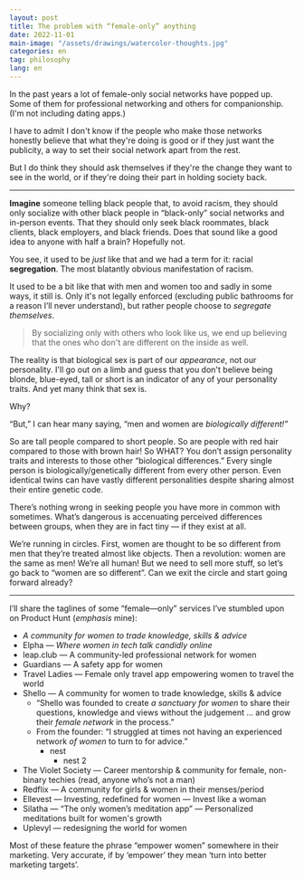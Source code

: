 ```yaml
---
layout: post
title: The problem with “female-only” anything
date: 2022-11-01
main-image: "/assets/drawings/watercolor-thoughts.jpg"
categories: en
tag: philosophy
lang: en
---
```


In the past years a lot of female-only social networks have popped up. Some of them for professional networking and others for companionship. (I'm not including dating apps.)

I have to admit I don't know if the people who make those networks honestly believe that what they're doing is good or if they just want the publicity, a way to set their social network apart from the rest.

But I do think they should ask themselves if they're the change they want to see in the world, or if they're doing their part in holding society back.

---

**Imagine** someone telling black people that, to avoid racism, they should only socialize with other black people in “black-only” social networks and in-person events. That they should only seek black roommates, black clients, black employers, and black friends. Does that sound like a good idea to anyone with half a brain? Hopefully not.

You see, it used to be *just* like that and we had a term for it: racial **segregation**. The most blatantly obvious manifestation of racism.

It used to be a bit like that with men and women too and sadly in some ways, it still is. Only it's not legally enforced (excluding public bathrooms for a reason I’ll never understand), but rather people choose to *segregate* *themselves*. 

> By socializing only with others who look like us, we end up believing that the ones who don't are different on the inside as well.

The reality is that biological sex is part of our *appearance*, not our personality. I'll go out on a limb and guess that you don't believe being blonde, blue-eyed, tall or short is an indicator of any of your personality traits. And yet many think that sex is. 

Why? 

“But,” I can hear many saying, “men and women are *biologically different!”* 

So are tall people compared to short people. So are people with red hair compared to those with brown hair! So WHAT? You don’t assign personality traits and interests to those other “biological differences.” Every single person is biologically/genetically different from every other person. Even identical twins can have vastly different personalities despite sharing almost their entire genetic code.

There’s nothing wrong in seeking people you have more in common with sometimes.
What’s dangerous is accenuating perceived differences between groups, when they are in fact tiny — if they exist at all.

We’re running in circles.
First, women are thought to be so different from men that they’re treated almost like objects. 
Then a revolution: women are the same as men! 
We’re all human!
But we need to sell more stuff, so let’s go back to “women are so different”.
Can we exit the circle and start going forward already?

---

I’ll share the taglines of some “female—only” services I’ve stumbled upon on Product Hunt (*emphasis* mine):
- *A community for women to trade knowledge, skills & advice*
- Elpha — *Where women in tech talk candidly online* 
- leap.club — A community-led professional network for women
- Guardians — A safety app for women
- Travel Ladies — Female only travel app empowering women to travel the world
- Shello — A community for women to trade knowledge, skills & advice 
    - “Shello was founded to create *a sanctuary for women* to share their questions, knowledge and views without the judgement … and grow their *female network* in the process.”
    - From the founder: “I struggled at times not having an experienced network *of women* to turn to for advice.”
        - nest
            - nest 2
- The Violet Society — Career mentorship & community for female, non-binary techies (read, anyone who’s not a man)
- Redflix — A community for girls & women in their menses/period
- Ellevest — Investing, redefined for women — Invest like a woman
- Silatha — “The only women’s meditation app” — Personalized meditations built for women's growth
- Uplevyl — redesigning the world for women

Most of these feature the phrase “empower women” somewhere in their marketing. 
Very accurate, if by ‘empower’ they mean ‘turn into better marketing targets’.